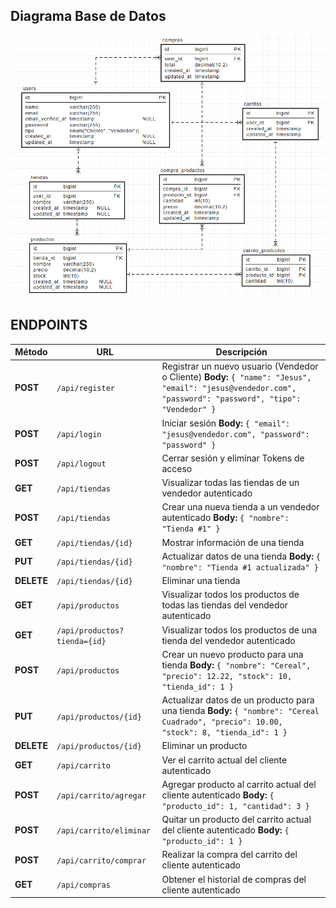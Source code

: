 ## Diagrama Base de Datos

<img src="diagrama-er.png">

## ENDPOINTS

| Método   | URL                                    | Descripción |
|----------|----------------------------------------|-------------|
| **POST** | `/api/register`                        | Registrar un nuevo usuario (Vendedor o Cliente) **Body:** `{ "name": "Jesus", "email": "jesus@vendedor.com", "password": "password", "tipo": "Vendedor" }` |
| **POST** | `/api/login`                           | Iniciar sesión **Body:** `{ "email": "jesus@vendedor.com", "password": "password" }` |
| **POST** | `/api/logout`                          | Cerrar sesión y eliminar Tokens de acceso |
| **GET**  | `/api/tiendas`                         | Visualizar todas las tiendas de un vendedor autenticado |
| **POST** | `/api/tiendas`                         | Crear una nueva tienda a un vendedor autenticado **Body:** `{ "nombre": "Tienda #1" }` |
| **GET**  | `/api/tiendas/{id}`                    | Mostrar información de una tienda |
| **PUT**  | `/api/tiendas/{id}`                    | Actualizar datos de una tienda **Body:** `{ "nombre": "Tienda #1 actualizada" }` |
| **DELETE** | `/api/tiendas/{id}`                  | Eliminar una tienda |
| **GET**  | `/api/productos`                       | Visualizar todos los productos de todas las tiendas del vendedor autenticado |
| **GET**  | `/api/productos?tienda={id}`           | Visualizar todos los productos de una tienda del vendedor autenticado |
| **POST** | `/api/productos`                       | Crear un nuevo producto para una tienda **Body:** `{ "nombre": "Cereal", "precio": 12.22, "stock": 10, "tienda_id": 1 }` |
| **PUT**  | `/api/productos/{id}`                  | Actualizar datos de un producto para una tienda **Body:** `{ "nombre": "Cereal Cuadrado", "precio": 10.00, "stock": 8, "tienda_id": 1 }` |
| **DELETE** | `/api/productos/{id}`                | Eliminar un producto |
| **GET**  | `/api/carrito`                         | Ver el carrito actual del cliente autenticado |
| **POST** | `/api/carrito/agregar`                 | Agregar producto al carrito actual del cliente autenticado **Body:** `{ "producto_id": 1, "cantidad": 3 }` |
| **POST** | `/api/carrito/eliminar`                | Quitar un producto del carrito actual del cliente autenticado **Body:** `{ "producto_id": 1 }` |
| **POST** | `/api/carrito/comprar`                 | Realizar la compra del carrito del cliente autenticado |
| **GET**  | `/api/compras`                         | Obtener el historial de compras del cliente autenticado |
